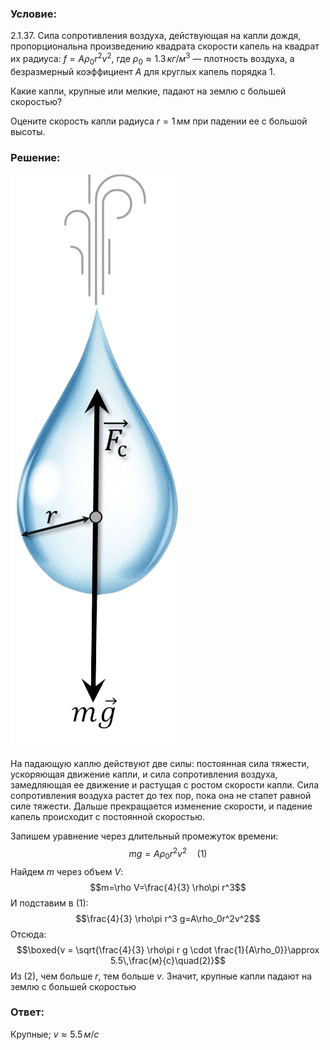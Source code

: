 ###  Условие: 

$2.1.37.$ Сила сопротивления воздуха, действующая на капли дождя, пропорциональна произведению квадрата скорости капель на квадрат их радиуса: $f = A\rho_0r^2v^2$, где $\rho_0 \approx 1.3 \,кг/м^3$ — плотность воздуха, а безразмерный коэффициент $A$ для круглых капель порядка $1$. 

Какие капли, крупные или мелкие, падают на землю с большей скоростью? 

Оцените скорость капли радиуса $r = 1 \,мм$ при падении ее с большой высоты. 

###  Решение: 

![ Силы действующие на каплю.varepsilon|272x918, 17%](../../img/2.1.37/sol.png)

На падающую каплю действуют две силы: постоянная сила тяжести, ускоряющая движение капли, и сила сопротивления воздуха, замедляющая ее движение и растущая с ростом скорости капли. Сила сопротивления воздуха растет до тех пор, пока она не стапет равной силе тяжести. Дальше прекращается изменение скорости, и падение капель происходит с постоянной скоростью. 

Запишем уравнение через длительный промежуток времени: $$mg=A\rho_0r^2v^2\quad(1)$$ Найдем $m$ через объем $V$: $$m=\rho V=\frac{4}{3} \rho\pi r^3$$ И подставим в $(1)$: $$\frac{4}{3} \rho\pi r^3 g=A\rho_0r^2v^2$$ Отсюда: $$\boxed{v = \sqrt{\frac{4}{3} \rho\pi r g \cdot \frac{1}{A\rho_0}}\approx 5.5\,\frac{м}{с}\quad(2)}$$ Из $(2)$, чем больше $r$, тем больше $v$. Значит, крупные капли падают на землю с большей скоростью 

###  Ответ: 

Крупные; $v \approx 5.5 \,м/с$ 

